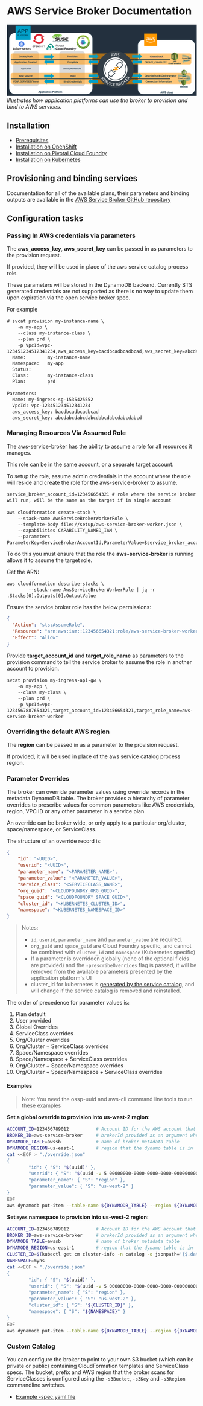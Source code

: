 AWS Service Broker Documentation
================================

![Architecture](/docs/images/architecture.png)
*Illustrates how application platforms can use the broker to provision and bind to AWS services.*

## Installation

* [Prerequisites](/docs/install_prereqs.md)
* [Installation on OpenShift](/docs/getting-started-openshift.md)
* [Installation on Pivotal Cloud Foundry](/docs/getting-started-pcf.md)
* [Installation on Kubernetes](/docs/getting-started-k8s.md)

## Provisioning and binding services

Documentation for all of the available plans, their parameters and binding outputs are available in the 
[AWS Service Broker GitHub repository](https://github.com/awslabs/aws-servicebroker/tree/master/templates)

## Configuration tasks

### Passing In AWS credentials via parameters

The **aws_access_key**, **aws_secret_key** can be passed in as parameters to the provision request.

If provided, they will be used in place of the aws service catalog process role.

These parameters will be stored in the DynamoDB backend.  Currently STS generated credentials
are not supported as there is no way to update them upon expiration via the 
open service broker spec.

For example

```
# svcat provision my-instance-name \
	-n my-app \
	--class my-instance-class \
	--plan prd \
	-p VpcId=vpc-123451234512341234,aws_access_key=bacdbcadbcadbcad,aws_secret_key=abcdabcdabcdabcdabcdabcdabcdabcd
  Name:        my-instance-name
  Namespace:   my-app
  Status:
  Class:       my-instance-class
  Plan:        prd

Parameters:
  Name: my-ingress-sg-1535425552
  VpcId: vpc-123451234512341234
  aws_access_key: bacdbcadbcadbcad
  aws_secret_key: abcdabcdabcdabcdabcdabcdabcdabcd
```

### Managing Resources Via Assumed Role

The aws-service-broker has the ability to assume a role for all resources it manages.

This role can be in the same account, or a separate target account.

To setup the role, assume admin credentials in the account where the role will reside
and create the role for the aws-service-broker to assume.

```
service_broker_account_id=123456654321 # role where the service broker will run, will be the same as the target if in single account

aws cloudformation create-stack \
    --stack-name AwsServiceBrokerWorkerRole \
    --template-body file://setup/aws-service-broker-worker.json \
    --capabilities CAPABILITY_NAMED_IAM \
    --parameters ParameterKey=ServiceBrokerAccountId,ParameterValue=$service_broker_account_id
```

To do this you must ensure that the role the **aws-service-broker** is running allows it to assume the target role.

Get the ARN:

```
aws cloudformation describe-stacks \
        --stack-name AwsServiceBrokerWorkerRole | jq -r .Stacks[0].Outputs[0].OutputValue
```

Ensure the service broker role has the below permissions:

```json
{
  "Action": "sts:AssumeRole",
  "Resource": "arn:aws:iam::123456654321:role/aws-service-broker-worker",
  "Effect": "Allow"
}
```

Provide **target_account_id** and **target_role_name** as parameters to the provision command
to tell the service broker to assume the role in another account to provision.

```
svcat provision my-ingress-api-gw \
    -n my-app \
    --class my-class \
    --plan prd \
    -p VpcId=vpc-1234567887654321,target_account_id=123456654321,target_role_name=aws-service-broker-worker
````

### Overriding the default AWS region

The **region** can be passed in as a parameter to the provision request.

If provided, it will be used in place of the aws service catalog process region.

### Parameter Overrides

The broker can override parameter values using override records in the metadata DynamoDB table.
The broker provides a hierarchy of parameter overrides to prescribe values for common parameters like AWS credentials, region, 
VPC ID or any other parameter in a service plan.

An override can be broker wide, or only apply to a particular org/cluster, space/namespace, or ServiceClass.

The structure of an override record is:

```json
{
    "id": "<UUID>",
    "userid": "<UUID>",
    "parameter_name": "<PARAMETER_NAME>",
    "parameter_value": "<PARAMETER_VALUE>",
    "service_class": "<SERVICECLASS_NAME>",
    "org_guid": "<CLOUDFOUNDRY_ORG_GUID>",
    "space_guid": "<CLOUDFOUNDRY_SPACE_GUID>",
    "cluster_id": "<KUBERNETES_CLUSTER_ID>",
    "namespace": "<KUBERNETES_NAMESPACE_ID>"
}
```

> Notes:
> * `id`, `userid`, `parameter_name` and `parameter_value` are required. 
> * `org_guid` and `space_guid` are Cloud Foundry specific, and cannot be combined with `cluster_id` and `namespace` (Kubernetes specific)
> * If a parameter is overridden globally (none of the optional fields are provided) and the `-prescribeOverrides` flag is passed, it will be removed from the available parameters presented by the application platform's UI
> * cluster_id for kubernetes is [generated by the service catalog](https://github.com/kubernetes-incubator/service-catalog/blob/acf976260e505bedb10b7c8f18efc69833714ecc/pkg/controller/controller.go#L1317), and will change if the service catalog is removed and reinstalled.

The order of precedence for parameter values is:

1. Plan default
2. User provided
3. Global Overrides
4. ServiceClass overrides
5. Org/Cluster overrides
6. Org/Cluster + ServiceClass overrides
7. Space/Namespace overrides
8. Space/Namespace + ServiceClass overrides
9. Org/Cluster + Space/Namespace overrides
10. Org/Cluster + Space/Namespace + ServiceClass overrides

#### Examples

> Note: You need the ossp-uuid and aws-cli command line tools to run these examples

**Set a global override to provision into us-west-2 region:**

```bash
ACCOUNT_ID=123456789012          # Account ID for the AWS account that the broker user/role is in
BROKER_ID=aws-service-broker     # brokerId provided as an argument when launching the broker, if not specified it defaults to aws-service-broker
DYNAMODB_TABLE=awssb             # name of broker metadata table
DYNAMODB_REGION=us-east-1        # region that the dynamo table is in
cat <<EOF > "./override.json"
{
        "id": { "S": "$(uuid)" },
        "userid": { "S": "$(uuid -v 5 00000000-0000-0000-0000-000000000000 ${ACCOUNT_ID}${BROKER_ID})" },
        "parameter_name": { "S": "region" },
        "parameter_value": { "S": "us-west-2" }
}
EOF
aws dynamodb put-item --table-name ${DYNAMODB_TABLE} --region ${DYNAMODB_REGION} --item file://override.json
```

**Set `myns` namespace to provision into us-west-2 region:**

```bash
ACCOUNT_ID=123456789012          # Account ID for the AWS account that the broker user/role is in
BROKER_ID=aws-service-broker     # brokerId provided as an argument when launching the broker, if not specified it defaults to aws-service-broker
DYNAMODB_TABLE=awssb             # name of broker metadata table
DYNAMODB_REGION=us-east-1        # region that the dynamo table is in
CLUSTER_ID=$(kubectl get cm cluster-info -n catalog -o jsonpath='{$.data.id}') # Ensure your kubectl is set to the desired cluster
NAMESPACE=myns
cat <<EOF > "./override.json"
{
        "id": { "S": "$(uuid)" },
        "userid": { "S": "$(uuid -v 5 00000000-0000-0000-0000-000000000000 ${ACCOUNT_ID}${BROKER_ID})" },
        "parameter_name": { "S": "region" },
        "parameter_value": { "S": "us-west-2" },
        "cluster_id": { "S": "${CLUSTER_ID}" },
        "namespace": { "S": "${NAMESPACE}" }
}
EOF
aws dynamodb put-item --table-name ${DYNAMODB_TABLE} --region ${DYNAMODB_REGION} --item file://override.json
```

### Custom Catalog

You can configure the broker to point to your own S3 bucket (which can be private or public) containing 
CloudFormation templates and ServiceClass specs. The bucket, prefix and AWS region that the broker scans for ServiceClasses is configured using the 
`-s3Bucket`, `-s3Key` and `-s3Region` commandline switches.

* [Example -spec.yaml file](/docs/examples/example-main.yaml)

